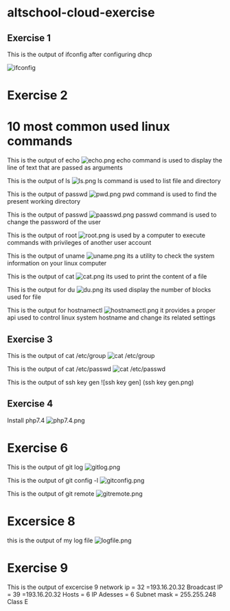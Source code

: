 # altschool-cloud-exercise

## Exercise 1

This is the output of ifconfig after configuring dhcp

![ifconfig](ifconfig.png)

# Exercise 2
# 10 most common used linux commands
 This is the output of echo ![echo.png](echo.png)
 echo command is used to display the line of text that are passed as arguments

 This is the output of ls
 ![ls.png](ls.png)
 ls command is used to list file and directory

 This is the output of passwd
 ![pwd.png](pwd.png)
pwd command is used to find the present working directory       

This is the output of passwd
![paasswd.png](paasswd.png)
passwd command is used to
change the password of the user

This is the output of root
![root.png](root.png)
 is used by a computer  to execute commands with privileges of another user account 

 This is the output of uname
 ![uname.png](uname.png)
 its a utility to check the system information on your linux computer 

  This is the output of cat
  ![cat.png](cat.png)
  its used to print the content of a file 

  This is the output for du
  ![du.png](du.png)
  its used display the number of blocks used for file

  This is the output for hostnamectl
  ![hostnamectl.png](hostnamectl.png)
  it provides a proper api used to control linux system hostname and change its related settings 
## Exercise 3
 This is the output of cat /etc/group
 ![cat /etc/group](group.png)

 This is the output of cat /etc/passwd
 ![cat /etc/passwd](passwd.png)

 This is the output of ssh key gen
 ![ssh key gen] (ssh key gen.png)

 ## Exercise 4
 Install php7.4
 ![php7.4.png](php7.4.png)  


 # Exercise 6
 This is the output of 
 git log
 ![gitlog.png](gitlog.png)

  This is the output of git config -l
![gitconfig.png](gitconfig.png)

  This is the output of git remote
  ![gitremote.png](gitremote.png)  

  # Excersice 8
  this is the output of my log file 
  ![logfile.png](logfile.png)

  # Exercise 9
  This is the output of excercise 9
  network ip = 32 =193.16.20.32
  Broadcast IP = 39 =193.16.20.32
  Hosts = 6 
  IP Adesses = 6
  Subnet mask = 255.255.248
  Class E      